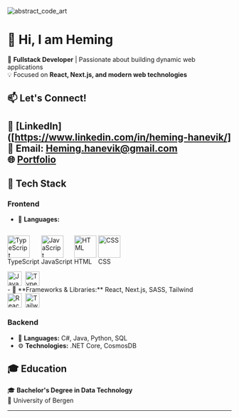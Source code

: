 
![abstract_code_art](https://github.com/user-attachments/assets/7e6c5f5f-5f03-4aa6-b551-b11fccb31d19)

# 👋 Hi, I am Heming 

🚀 **Fullstack Developer** | Passionate about building dynamic web applications  
💡 Focused on **React, Next.js, and modern web technologies**  

## 📫 Let's Connect!  
🔗 [LinkedIn]([https://www.linkedin.com/in/heming-hanevik/]  
📧 Email: Heming.hanevik@gmail.com  
🌐 [Portfolio](https://heminghanevik.link)  
---

## 🔧 Tech Stack  

### **Frontend**  
- 🚀 **Languages:**
<div style="display: flex; flex-direction: row; flex-wrap: wrap; gap: 4px; justify-content: left;">
<p align="left">
  <img src="https://cdn.jsdelivr.net/gh/devicons/devicon/icons/typescript/typescript-original.svg" width="50" alt="TypeScript"/>
  <br>TypeScript
</p>

<p align="left">
  <img src="https://cdn.jsdelivr.net/gh/devicons/devicon/icons/javascript/javascript-original.svg" width="50" alt="JavaScript"/>
  <br>JavaScript
</p>

<p align="left">
  <img src="https://cdn.jsdelivr.net/gh/devicons/devicon/icons/html5/html5-original.svg" width="50" alt="HTML"/>
  <br>HTML
</p>

<p align="left">
  <img src="https://cdn.jsdelivr.net/gh/devicons/devicon/icons/css3/css3-original.svg" width="50" alt="CSS"/>
  <br>CSS
</p>
</div>

<div style="display: flex; flex-wrap: wrap; gap: 4px; justify-content: left;">
  <img src="https://img.shields.io/badge/JavaScript-F7DF1C?logo=javascript&logoColor=white" height="32" alt="JavaScript" style="margin-right: 4px">
  <img src="https://img.shields.io/badge/TypeScript-3178C6?logo=typescript&logoColor=white" height="32" alt="TypeScript" style="margin-right: 4px">
</div>
- 🎨 **Frameworks & Libraries:** React, Next.js, SASS, Tailwind  
<div style="display: flex; flex-wrap: wrap; gap: 4px; justify-content: left;">
  <img src="https://img.shields.io/badge/React-20232A?logo=react&logoColor=61DAFB" height="32" alt="React" style="margin-right: 4px">
  <img src="https://img.shields.io/badge/Tailwind_CSS-38B2AC?logo=tailwind-css&logoColor=white" height="32" alt="Tailwind CSS" style="margin-right: 4px">
</div>

### **Backend**  
- 💾 **Languages:** C#, Java, Python, SQL  
- ⚙️ **Technologies:** .NET Core, CosmosDB  

## 🎓 Education  
🎓 **Bachelor's Degree in Data Technology**  
📍 University of Bergen  

---


